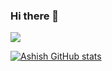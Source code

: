 ### Hi there 👋

![](https://komarev.com/ghpvc/?username=ashish-kamboj&style=flat-square)

[![Ashish GitHub stats](https://github-readme-stats.vercel.app/api?username=ashish-kamboj&theme=default&show_icons=true)](https://github.com/ashish-kamboj/github-readme-stats)

<!--
**ashish-kamboj/ashish-kamboj** is a ✨ _special_ ✨ repository because its `README.md` (this file) appears on your GitHub profile.

Here are some ideas to get you started:

- 🔭 I’m currently working on ...
- 🌱 I’m currently learning ...
- 👯 I’m looking to collaborate on ...
- 🤔 I’m looking for help with ...
- 💬 Ask me about ...
- 📫 How to reach me: ...
- 😄 Pronouns: ...
- ⚡ Fun fact: ...
-->
